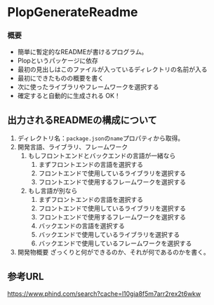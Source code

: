 #  PlopGenerateReadme

### 概要
- 簡単に暫定的なREADMEが書けるプログラム。
- Plopというパッケージに依存
- 最初の見出しはこのファイルが入っているディレクトリの名前が入る
- 最初にできたものの概要を書く
- 次に使ったライブラリやフレームワークを選択する
- 確定すると自動的に生成される
OK！

## 出力されるREADMEの構成について

1. ディレクトリ名：`package.json`の`name`プロパティから取得。
2. 開発言語、ライブラリ、フレームワーク
    1. もしフロントエンドとバックエンドの言語が一緒なら
         1. まずフロントエンドの言語を選択する
        2. フロントエンドで使用しているライブラリを選択する
        3. フロントエンドで使用するフレームワークを選択する
    2. もし言語が別なら
        1. まずフロントエンドの言語を選択する
        2. フロントエンドで使用しているライブラリを選択する
        3. フロントエンドで使用するフレームワークを選択する
        4. バックエンドの言語を選択する
        5. バックエンドで使用しているライブラリを選択する
        6. バックエンドで使用しているフレームワークを選択する
3. 開発物概要
ざっくりと何ができるのか、それが何であるのかを書く。


## 参考URL
https://www.phind.com/search?cache=l10gia8f5m7arr2rex2t6wkw
